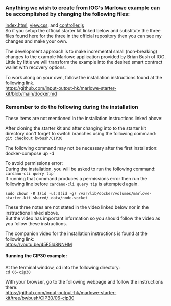 ### Anything we wish to create from IOG's Marlowe example can be accomplished by changing the following files:   
[index.html](https://github.com/johnshearing/SmartWallet/blob/main/starter_kit/index.html), [view.css](https://github.com/johnshearing/SmartWallet/blob/main/starter_kit/view.css), and [controller.js](https://github.com/johnshearing/SmartWallet/blob/main/starter_kit/controller.js)   
So if you setup the official starter kit linked below and substitute the three files found here for the three in the official repository then you can see my changes and make your own.  

The development approach is to make incremental small (non-breaking) changes to the example Marlowe application provided by Brian Bush of IOG. Little by little we will transform the example into the desired smart contract wallet with recovery options.  

To work along on your own, follow the installation instructions found at the following link.  
https://github.com/input-output-hk/marlowe-starter-kit/blob/main/docker.md  

### Remember to do the following during the installation
These items are not mentioned in the installation instructions linked above:    

After cloning the starter kit and after changing into to the starter kit directory don't forget to switch branches using the following command:   
`git checkout bwbush/CIP30`  

The following command may not be necessary after the first installation:  
docker-compose up -d  

To avoid permissions error:   
During the installation, you will be asked to run the following command:    
`cardano-cli query tip`   
If running that command produces a permissions error then run the following line before `cardano-cli query tip` is attempted again.  

`sudo chown -R $(id -u):$(id -g) /var/lib/docker/volumes/marlowe-starter-kit_shared/_data/node.socket`  

These three notes are not stated in the video linked below nor in the instructions linked above.  
But the video has important information so you should follow the video as you follow these instructions.  
  
The companion video for the installation instructions is found at the following link:  
https://youtu.be/45F5ld8NNHM   

#### Running the CIP30 example:  
At the terminal window, cd into the following directory:  
`cd 06-cip30`  

With your browser, go to the following webpage and follow the instructions there:  
https://github.com/input-output-hk/marlowe-starter-kit/tree/bwbush/CIP30/06-cip30    

